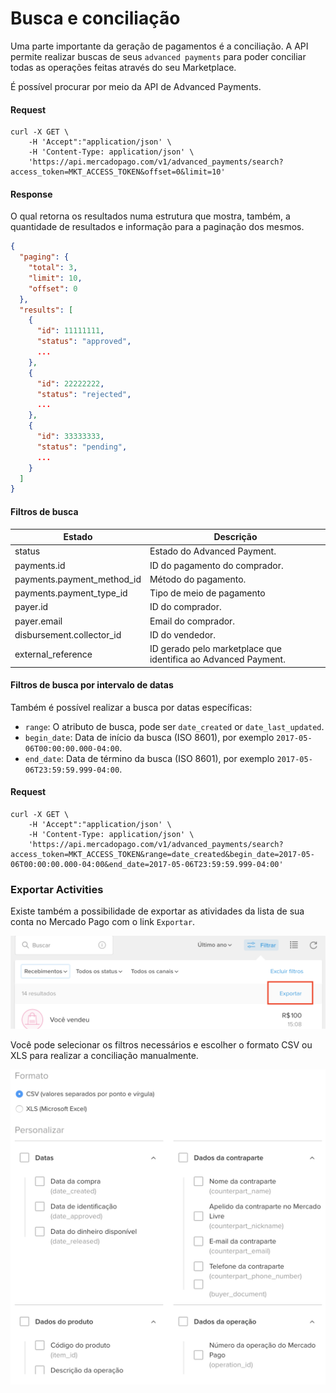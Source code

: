 ﻿# Busca e conciliação

Uma parte importante da geração de pagamentos é a conciliação. A API permite realizar buscas de seus `advanced payments` para poder conciliar todas as operações feitas através do seu Marketplace.

É possível procurar por meio da API de Advanced Payments.

#### Request
```curl
curl -X GET \
    -H 'Accept":"application/json' \
    -H 'Content-Type: application/json' \
    'https://api.mercadopago.com/v1/advanced_payments/search?access_token=MKT_ACCESS_TOKEN&offset=0&limit=10'
```

#### Response
O qual retorna os resultados numa estrutura que mostra, também, a quantidade de resultados e informação para a paginação dos mesmos.
```json
{
  "paging": {
    "total": 3,
    "limit": 10,
    "offset": 0
  },
  "results": [
    {
      "id": 11111111,
      "status": "approved",
      ...
    },
    {
      "id": 22222222,
      "status": "rejected",
      ...
    },
    {
      "id": 33333333,
      "status": "pending",
      ...
    }
  ]
}
```

#### Filtros de busca

Estado                      |Descrição                                                          |
----------------------------|-------------------------------------------------------------------|
status                      |Estado do Advanced Payment.                                        |
payments.id                 |ID do pagamento do comprador.                                      |
payments.payment_method_id  |Método do pagamento.                                               |
payments.payment_type_id    |Tipo de meio de pagamento                                          |     
payer.id                    |ID do comprador.                                                   |
payer.email                 |Email do comprador.                                                |
disbursement.collector_id   |ID do vendedor.                                                    |
external_reference          |ID gerado pelo marketplace que identifica ao Advanced Payment.     |

#### Filtros de busca por intervalo de datas

Também é possível realizar a busca por datas específicas:

* `range`: O atributo de busca, pode ser `date_created` or `date_last_updated`.
* `begin_date`: Data de início da busca (ISO 8601), por exemplo `2017-05-06T00:00:00.000-04:00`.
* `end_date`: Data de término da busca (ISO 8601), por exemplo `2017-05-06T23:59:59.999-04:00`.

#### Request
```curl
curl -X GET \
    -H 'Accept":"application/json' \
    -H 'Content-Type: application/json' \
    'https://api.mercadopago.com/v1/advanced_payments/search?access_token=MKT_ACCESS_TOKEN&range=date_created&begin_date=2017-05-06T00:00:00.000-04:00&end_date=2017-05-06T23:59:59.999-04:00'
```

### Exportar Activities

Existe também a possibilidade de exportar as atividades da lista de sua conta no Mercado Pago com o link `Exportar`.

![export_activities](/images/advanced-payments/export_activities.png)

Você pode selecionar os filtros necessários e escolher o formato CSV ou XLS para realizar a conciliação manualmente.

![export_activities_2](/images/advanced-payments/export_activities_2.png)
